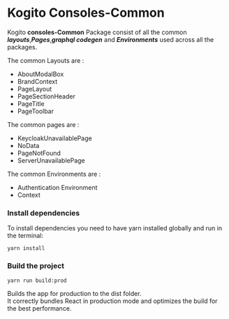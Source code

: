 # Kogito Consoles-Common

Kogito **consoles-Common** Package consist of all the common _**layouts**_,_**Pages**_,_**graphql codegen**_ and _**Environments**_ used across all the packages.

The common Layouts are :

  * AboutModalBox
  * BrandContext
  * PageLayout
  * PageSectionHeader
  * PageTitle
  * PageToolbar

The common pages are :

  * KeycloakUnavailablePage
  * NoData
  * PageNotFound
  * ServerUnavailablePage

The common Environments are :

  * Authentication Environment
  * Context


### Install dependencies

To install dependencies you need to have yarn installed globally and run in the terminal:
```
yarn install
```

### Build the project
```
yarn run build:prod
```
Builds the app for production to the dist folder.<br />
It correctly bundles React in production mode and optimizes the build for the best performance.